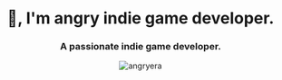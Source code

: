 <h1 align="center">👋, I'm angry indie game developer.</h1>
<h3 align="center">A passionate indie game developer.</h3>

<p align="center"><img align="center" src="https://github-readme-streak-stats.herokuapp.com/?user=angryera&" alt="angryera" /></p>
